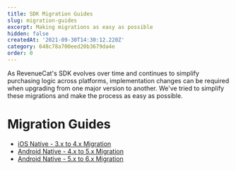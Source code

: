 ```yaml
---
title: SDK Migration Guides
slug: migration-guides
excerpt: Making migrations as easy as possible
hidden: false
createdAt: '2021-09-30T14:30:12.220Z'
category: 648c78a700eed20b3679da4e
order: 0
---
```

As RevenueCat's SDK evolves over time and continues to simplify purchasing logic across platforms, implementation changes can be required when upgrading from one major version to another. We've tried to simplify these migrations and make the process as easy as possible.

# Migration Guides

- [iOS Native - 3.x to 4.x Migration ](doc:ios-native-3x-to-4x-migration)
- [Android Native - 4.x to 5.x Migration ](doc:android-native-4x-to-5x-migration)
- [Android Native - 5.x to 6.x Migration](https://github.com/RevenueCat/purchases-android/blob/v6/migrations/v6-MIGRATION.md)